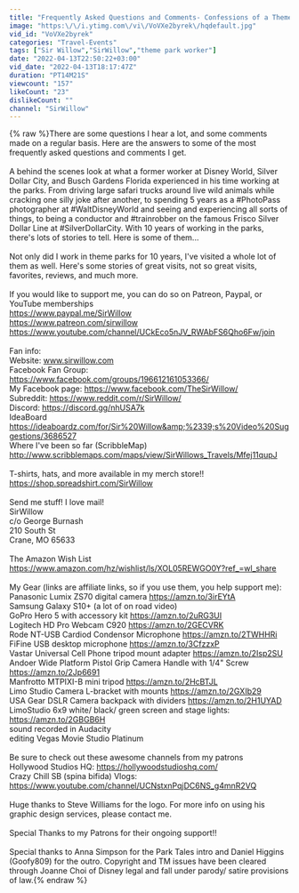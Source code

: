 ```yaml
---
title: "Frequently Asked Questions and Comments- Confessions of a Theme Park Worker"
image: "https:\/\/i.ytimg.com\/vi\/VoVXe2byrek\/hqdefault.jpg"
vid_id: "VoVXe2byrek"
categories: "Travel-Events"
tags: ["Sir Willow","SirWillow","theme park worker"]
date: "2022-04-13T22:50:22+03:00"
vid_date: "2022-04-13T18:17:47Z"
duration: "PT14M21S"
viewcount: "157"
likeCount: "23"
dislikeCount: ""
channel: "SirWillow"
---
```

{% raw %}There are some questions I hear a lot, and some comments made on a regular basis.  Here are the answers to some of the most frequently asked questions and comments I get. <br /><br />A behind the scenes look at what a former worker at Disney World, Silver Dollar City, and Busch Gardens Florida experienced in his time working at the parks.  From driving large safari trucks around live wild animals while cracking one silly joke after another, to spending 5 years as a #PhotoPass photographer at #WaltDisneyWorld and seeing and experiencing all sorts of things, to being a conductor and #trainrobber on the famous Frisco Silver Dollar Line at #SilverDollarCity.  With 10 years of working in the parks, there's lots of stories to tell.  Here is some of them...<br /><br />Not only did I work in theme parks for 10 years, I've visited a whole lot of them as well. Here's some stories of great visits, not so great visits, favorites, reviews, and much more. <br /><br />If you would like to support me, you can do so on Patreon, Paypal, or YouTube memberships<br /><a rel="nofollow" target="blank" href="https://www.paypal.me/SirWillow">https://www.paypal.me/SirWillow</a><br /><a rel="nofollow" target="blank" href="https://www.patreon.com/sirwillow">https://www.patreon.com/sirwillow</a> <br /><a rel="nofollow" target="blank" href="https://www.youtube.com/channel/UCkEco5nJV_RWAbFS6Qho6Fw/join">https://www.youtube.com/channel/UCkEco5nJV_RWAbFS6Qho6Fw/join</a><br /><br />Fan info:<br />Website: www.sirwillow.com<br />Facebook Fan Group: <a rel="nofollow" target="blank" href="https://www.facebook.com/groups/196612161053366/">https://www.facebook.com/groups/196612161053366/</a><br />My Facebook page: <a rel="nofollow" target="blank" href="https://www.facebook.com/TheSirWillow/">https://www.facebook.com/TheSirWillow/</a> <br />Subreddit: <a rel="nofollow" target="blank" href="https://www.reddit.com/r/SirWillow/">https://www.reddit.com/r/SirWillow/</a> <br />Discord: <a rel="nofollow" target="blank" href="https://discord.gg/nhUSA7k">https://discord.gg/nhUSA7k</a><br />IdeaBoard <a rel="nofollow" target="blank" href="https://ideaboardz.com/for/Sir%20Willow&amp;%2339;s%20Video%20Suggestions/3686527">https://ideaboardz.com/for/Sir%20Willow&amp;%2339;s%20Video%20Suggestions/3686527</a><br />Where I've been so far (ScribbleMap) <a rel="nofollow" target="blank" href="http://www.scribblemaps.com/maps/view/SirWillows_Travels/Mfej11qupJ">http://www.scribblemaps.com/maps/view/SirWillows_Travels/Mfej11qupJ</a><br /><br />T-shirts, hats, and more available in my merch store!!<br /><a rel="nofollow" target="blank" href="https://shop.spreadshirt.com/SirWillow">https://shop.spreadshirt.com/SirWillow</a><br /><br />Send me stuff!  I love mail!<br />SirWillow<br />c/o George Burnash<br />210 South St<br />Crane, MO 65633<br /><br />The Amazon Wish List <a rel="nofollow" target="blank" href="https://www.amazon.com/hz/wishlist/ls/XOL05REWGO0Y?ref_=wl_share">https://www.amazon.com/hz/wishlist/ls/XOL05REWGO0Y?ref_=wl_share</a><br /><br />My Gear (links are affiliate links, so if you use them, you help support me):<br />Panasonic Lumix ZS70 digital camera <a rel="nofollow" target="blank" href="https://amzn.to/3irEYtA">https://amzn.to/3irEYtA</a><br />Samsung Galaxy S10+ (a lot of on road video)<br />GoPro Hero 5 with accessory kit  <a rel="nofollow" target="blank" href="https://amzn.to/2uRG3UI">https://amzn.to/2uRG3UI</a><br />Logitech HD Pro Webcam C920  <a rel="nofollow" target="blank" href="https://amzn.to/2GECVRK">https://amzn.to/2GECVRK</a><br />Rode NT-USB Cardiod Condensor Microphone <a rel="nofollow" target="blank" href="https://amzn.to/2TWHHRi">https://amzn.to/2TWHHRi</a><br />FiFine USB desktop microphone <a rel="nofollow" target="blank" href="https://amzn.to/3CfzzxP">https://amzn.to/3CfzzxP</a><br />Vastar Universal Cell Phone tripod mount adapter  <a rel="nofollow" target="blank" href="https://amzn.to/2Isp2SU">https://amzn.to/2Isp2SU</a><br />Andoer Wide Platform Pistol Grip Camera Handle with 1/4&quot; Screw  <a rel="nofollow" target="blank" href="https://amzn.to/2Jp6691">https://amzn.to/2Jp6691</a><br />Manfrotto MTPIXI-B mini tripod  <a rel="nofollow" target="blank" href="https://amzn.to/2HcBTJL">https://amzn.to/2HcBTJL</a><br />Limo Studio Camera L-bracket with mounts <a rel="nofollow" target="blank" href="https://amzn.to/2GXIb29">https://amzn.to/2GXIb29</a><br />USA Gear DSLR Camera backpack with dividers  <a rel="nofollow" target="blank" href="https://amzn.to/2H1UYAD">https://amzn.to/2H1UYAD</a><br />LimoStudio 6x9 white/ black/ green screen and stage lights: <a rel="nofollow" target="blank" href="https://amzn.to/2GBGB6H">https://amzn.to/2GBGB6H</a><br />sound recorded in Audacity<br />editing Vegas Movie Studio Platinum<br /><br />Be sure to check out these awesome channels from my patrons<br />Hollywood Studios HQ: <a rel="nofollow" target="blank" href="https://hollywoodstudioshq.com/">https://hollywoodstudioshq.com/</a><br />Crazy Chill SB (spina bifida) Vlogs: <a rel="nofollow" target="blank" href="https://www.youtube.com/channel/UCNstxnPqjDC6NS_g4mnR2VQ">https://www.youtube.com/channel/UCNstxnPqjDC6NS_g4mnR2VQ</a><br /><br />Huge thanks to Steve Williams for the logo.  For more info on using his graphic design services, please contact me.<br /><br />Special Thanks to my Patrons for their ongoing support!!<br /><br />Special thanks to Anna Simpson for the Park Tales intro and Daniel Higgins (Goofy809) for the outro. Copyright and TM issues have been cleared through Joanne Choi of Disney legal and fall under parody/ satire provisions of law.{% endraw %}

